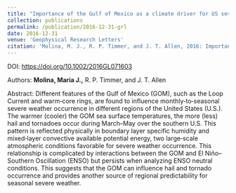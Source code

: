 ```yaml
---
title: "Importance of the Gulf of Mexico as a climate driver for US severe thunderstorm activity"
collection: publications
permalink: /publication/2016-12-31-grl
date: 2016-12-31
venue: 'Geophysical Research Letters'
citation: 'Molina, M. J., R. P. Timmer, and J. T. Allen, 2016: Importance of the Gulf of Mexico as a climate driver for US severe thunderstorm activity. <i>Geophysical Research Letters</i>. 43, 12295-12304.'
---
```


DOI: <https://doi.org/10.1002/2016GL071603>

Authors: **Molina, Maria J.,** R. P. Timmer, and J. T. Allen

Abstract: Different features of the Gulf of Mexico (GOM), such as the Loop Current and warm‐core rings, are found to influence monthly‐to‐seasonal severe weather occurrence in different regions of the United States (U.S.). The warmer (cooler) the GOM sea surface temperatures, the more (less) hail and tornadoes occur during March–May over the southern U.S. This pattern is reflected physically in boundary layer specific humidity and mixed‐layer convective available potential energy, two large‐scale atmospheric conditions favorable for severe weather occurrence. This relationship is complicated by interactions between the GOM and El Niño–Southern Oscillation (ENSO) but persists when analyzing ENSO neutral conditions. This suggests that the GOM can influence hail and tornado occurrence and provides another source of regional predictability for seasonal severe weather.
